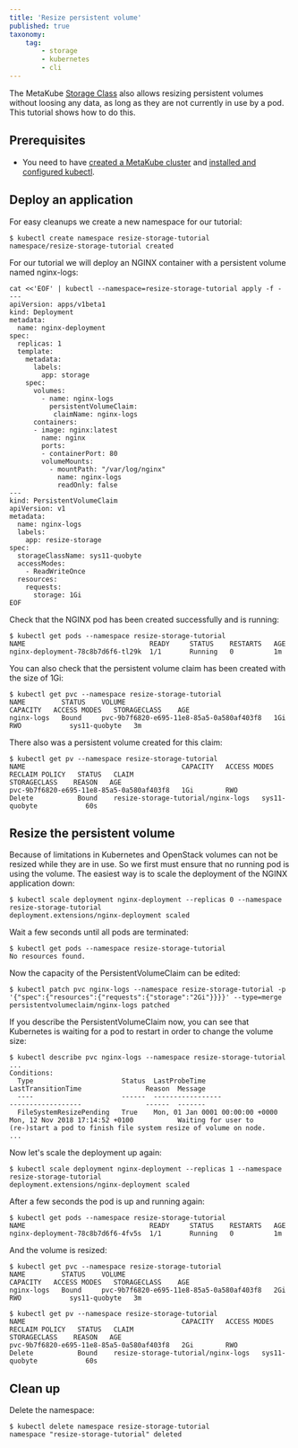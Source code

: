```yaml
---
title: 'Resize persistent volume'
published: true
taxonomy:
    tag:
        - storage
        - kubernetes
        - cli
---
```


The MetaKube [Storage Class](../../02.Documentation/11.storage-classes/default.en.md) also allows resizing persistent volumes without loosing any data, as long as they are not currently in use by a pod. This tutorial shows how to do this.

## Prerequisites

* You need to have [created a MetaKube cluster](../02.create-a-cluster/default.en.md) and [installed and configured kubectl](../07.using-kubectl/default.en.md).

## Deploy an application

For easy cleanups we create a new namespace for our tutorial:

```shell
$ kubectl create namespace resize-storage-tutorial
namespace/resize-storage-tutorial created
```

For our tutorial we will deploy an NGINX container with a persistent volume named nginx-logs:

```shell
cat <<'EOF' | kubectl --namespace=resize-storage-tutorial apply -f -
---
apiVersion: apps/v1beta1
kind: Deployment
metadata:
  name: nginx-deployment
spec:
  replicas: 1
  template:
    metadata:
      labels:
        app: storage
    spec:
      volumes:
        - name: nginx-logs
          persistentVolumeClaim:
           claimName: nginx-logs
      containers:
      - image: nginx:latest
        name: nginx
        ports:
        - containerPort: 80
        volumeMounts:
          - mountPath: "/var/log/nginx"
            name: nginx-logs
            readOnly: false
---
kind: PersistentVolumeClaim
apiVersion: v1
metadata:
  name: nginx-logs
  labels:
    app: resize-storage
spec:
  storageClassName: sys11-quobyte
  accessModes:
    - ReadWriteOnce
  resources:
    requests:
      storage: 1Gi
EOF
```

Check that the NGINX pod has been created successfully and is running:

```shell
$ kubectl get pods --namespace resize-storage-tutorial
NAME                               READY     STATUS    RESTARTS   AGE
nginx-deployment-78c8b7d6f6-tl29k  1/1       Running   0          1m
```

You can also check that the persistent volume claim has been created with the size of 1Gi:

```shell
$ kubectl get pvc --namespace resize-storage-tutorial
NAME         STATUS    VOLUME                                     CAPACITY   ACCESS MODES   STORAGECLASS    AGE
nginx-logs   Bound     pvc-9b7f6820-e695-11e8-85a5-0a580af403f8   1Gi        RWO            sys11-quobyte   3m
```

There also was a persistent volume created for this claim:

```shell
$ kubectl get pv --namespace resize-storage-tutorial
NAME                                       CAPACITY   ACCESS MODES   RECLAIM POLICY   STATUS   CLAIM                                STORAGECLASS    REASON   AGE
pvc-9b7f6820-e695-11e8-85a5-0a580af403f8   1Gi        RWO            Delete           Bound    resize-storage-tutorial/nginx-logs   sys11-quobyte            60s
```

## Resize the persistent volume

Because of limitations in Kubernetes and OpenStack volumes can not be resized while they are in use. So we first must ensure that no running pod is using the volume. The easiest way is to scale the deployment of the NGINX application down:

```shell
$ kubectl scale deployment nginx-deployment --replicas 0 --namespace resize-storage-tutorial
deployment.extensions/nginx-deployment scaled
```

Wait a few seconds until all pods are terminated:

```shell
$ kubectl get pods --namespace resize-storage-tutorial
No resources found.
```

Now the capacity of the PersistentVolumeClaim can be edited:

```shell
$ kubectl patch pvc nginx-logs --namespace resize-storage-tutorial -p '{"spec":{"resources":{"requests":{"storage":"2Gi"}}}}' --type=merge
persistentvolumeclaim/nginx-logs patched
```

If you describe the PersistentVolumeClaim now, you can see that Kubernetes is waiting for a pod to restart in order to change the volume size:

```shell
$ kubectl describe pvc nginx-logs --namespace resize-storage-tutorial
...
Conditions:
  Type                      Status  LastProbeTime                     LastTransitionTime                Reason  Message
  ----                      ------  -----------------                 ------------------                ------  -------
  FileSystemResizePending   True    Mon, 01 Jan 0001 00:00:00 +0000   Mon, 12 Nov 2018 17:14:52 +0100           Waiting for user to (re-)start a pod to finish file system resize of volume on node.
...
```

Now let's scale the deployment up again:

```shell
$ kubectl scale deployment nginx-deployment --replicas 1 --namespace resize-storage-tutorial
deployment.extensions/nginx-deployment scaled
```

After a few seconds the pod is up and running again:

```shell
$ kubectl get pods --namespace resize-storage-tutorial
NAME                               READY     STATUS    RESTARTS   AGE
nginx-deployment-78c8b7d6f6-4fv5s  1/1       Running   0          1m
```

And the volume is resized:

```shell
$ kubectl get pvc --namespace resize-storage-tutorial
NAME         STATUS    VOLUME                                     CAPACITY   ACCESS MODES   STORAGECLASS    AGE
nginx-logs   Bound     pvc-9b7f6820-e695-11e8-85a5-0a580af403f8   2Gi        RWO            sys11-quobyte   3m

$ kubectl get pv --namespace resize-storage-tutorial
NAME                                       CAPACITY   ACCESS MODES   RECLAIM POLICY   STATUS   CLAIM                                STORAGECLASS    REASON   AGE
pvc-9b7f6820-e695-11e8-85a5-0a580af403f8   2Gi        RWO            Delete           Bound    resize-storage-tutorial/nginx-logs   sys11-quobyte            60s
```

## Clean up

Delete the namespace:

```shell
$ kubectl delete namespace resize-storage-tutorial
namespace "resize-storage-tutorial" deleted
```
